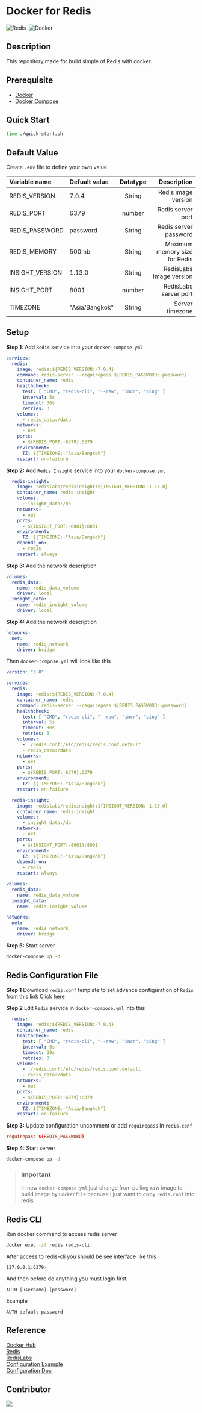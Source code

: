 # Docker for Redis
<img alt="Redis" src="https://img.shields.io/badge/Redis-DC382D?&style=flat&logo=redis&logoColor=FFFFFF">&nbsp;
<img alt="Docker" src="https://img.shields.io/badge/Docker-2496ED?&style=flat&logo=docker&logoColor=ffffff">&nbsp;

## Description
This repository made for build simple of Redis with docker.

## Prerequisite
* [Docker](https://docs.docker.com/engine/install/ubuntu/)
* [Docker Compose](https://docs.docker.com/compose/install/)

## Quick Start
```bash
time ./quick-start.sh
```

## Default Value
Create `.env` file to define your own value

| Variable name | Defualt value | Datatype | Description |
|:--------------|:--------------|:--------:|------------:|
| REDIS_VERSION | 7.0.4 | String | Redis image version |
| REDIS_PORT | 6379 | number | Redis server port |
| REDIS_PASSWORD | password | String | Redis server password |
| REDIS_MEMORY | 500mb | String | Maximum memory size for Redis |
| INSIGHT_VERSION | 1.13.0 | String | RedisLabs image version |
| INSIGHT_PORT | 8001 | number | RedisLabs server port |
| TIMEZONE | "Asia/Bangkok" | String | Server timezone |

## Setup

**Step 1:** Add `Redis` service into your `docker-compose.yml`
```yaml
services:
  redis:
    image: redis:${REDIS_VERSION:-7.0.4}
    command: redis-server --requirepass ${REDIS_PASSWORD:-password}
    container_name: redis
    healthcheck:
      test: [ "CMD", "redis-cli", "--raw", "incr", "ping" ]
      interval: 5s
      timeout: 30s
      retries: 3
    volumes:
      - redis_data:/data
    networks:
      - net
    ports:
      - ${REDIS_PORT:-6379}:6379
    environment:
      TZ: ${TIMEZONE:-"Asia/Bangkok"}
    restart: on-failure
```

**Step 2:** Add `Redis Insight` service into your `docker-compose.yml`
```yaml
  redis-insight:
    image: redislabs/redisinsight:${INSIGHT_VERSION:-1.13.0}
    container_name: redis-insight
    volumes:
      - insight_data:/db
    networks:
      - net
    ports:
      - ${INSIGHT_PORT:-8001}:8001
    environment:
      TZ: ${TIMEZONE:-"Asia/Bangkok"}
    depends_on:
      - redis
    restart: always
```

**Step 3:** Add the network description
```yaml
volumes:
  redis_data:
    name: redis_data_volume
    driver: local
  insight_data:
    name: redis_insight_volume
    driver: local
```

**Step 4:** Add the network description
```yaml
networks:
  net:
    name: redis_network
    driver: bridge
```

Then `docker-compose.yml` will look like this
```yaml
version: "3.8"

services:
  redis:
    image: redis:${REDIS_VERSION:-7.0.4}
    container_name: redis
    command: redis-server --requirepass ${REDIS_PASSWORD:-password}
    healthcheck:
      test: [ "CMD", "redis-cli", "--raw", "incr", "ping" ]
      interval: 5s
      timeout: 30s
      retries: 3
    volumes:
      - ./redis.conf:/etc/redis/redis.conf.default
      - redis_data:/data
    networks:
      - net
    ports:
      - ${REDIS_PORT:-6379}:6379
    environment:
      TZ: ${TIMEZONE:-"Asia/Bangkok"}
    restart: on-failure

  redis-insight:
    image: redislabs/redisinsight:${INSIGHT_VERSION:-1.13.0}
    container_name: redis-insight
    volumes:
      - insight_data:/db
    networks:
      - net
    ports:
      - ${INSIGHT_PORT:-8001}:8001
    environment:
      TZ: ${TIMEZONE:-"Asia/Bangkok"}
    depends_on:
      - redis
    restart: always

volumes:
  redis_data:
    name: redis_data_volume
  insight_data:
    name: redis_insight_volume

networks:
  net:
    name: redis_network
    driver: bridge

```

**Step 5:** Start server
```bash
docker-compose up -d
```

## Redis Configuration File
**Step 1** Download `redis.conf` template to set advance configuration of `Redis` from this link [Click here](https://redis.io/docs/management/config-file/)

**Step 2** Edit `Redis` service in `docker-compose.yml` into this
```yaml
  redis:
    image: redis:${REDIS_VERSION:-7.0.4}
    container_name: redis
    healthcheck:
      test: [ "CMD", "redis-cli", "--raw", "incr", "ping" ]
      interval: 5s
      timeout: 30s
      retries: 3
    volumes:
      - ./redis.conf:/etc/redis/redis.conf.default
      - redis_data:/data
    networks:
      - net
    ports:
      - ${REDIS_PORT:-6379}:6379
    environment:
      TZ: ${TIMEZONE:-"Asia/Bangkok"}
    restart: on-failure
```
**Step 3:** Update configuration uncomment or add `requirepass` in `redis.conf`

```redis.conf
requirepass ${REDIS_PASSWORD}
```

**Step 4:** Start server
```bash
docker-compose up -d
```
> ### **Important** 
> in new `docker-compose.yml` just change from pulling raw image to build image by `Dockerfile` because i just want to copy `redis.conf` into redis

## Redis CLI
Run docker command to access redis server
```bash
docker exec -it redis redis-cli
```
After access to redis-cli you should be see interface like this
```
127.0.0.1:6379>
```
And then before do anything you must login first.
```
AUTH [username] [password]
```
Example
```
AUTH default password
```

## Reference
[Docker Hub](https://hub.docker.com/_/redis)<br>
[Redis](https://redis.io/commands)<br>
[RedisLabs](https://docs.redislabs.com/latest/ri/installing/install-docker/)<br>
[Configuration Example](https://redis.io/docs/management/config-file/)<br>
[Configuration Doc](https://redis.io/topics/config)

## Contributor
<a href="https://github.com/Harin3Bone"><img src="https://img.shields.io/badge/Harin3Bone-181717?style=flat&logo=github&logoColor=ffffff"></a>
